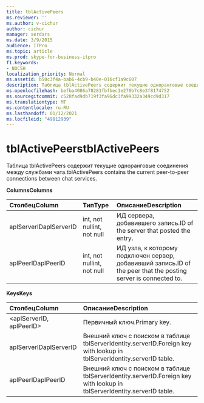 ```yaml
---
title: tblActivePeers
ms.reviewer: ''
ms.author: v-cichur
author: cichur
manager: serdars
ms.date: 3/9/2015
audience: ITPro
ms.topic: article
ms.prod: skype-for-business-itpro
f1.keywords:
- NOCSH
localization_priority: Normal
ms.assetid: b50c3f4a-bab6-4cb9-b40e-016cf1a9c607
description: Таблица tblActivePeers содержит текущие одноранговые соединения между службами чата.
ms.openlocfilehash: befba4086a78281fbfbec1e270b7c8e3f8174752
ms.sourcegitcommit: c528fad9db719f3fa96dc3fa99332a349cd9d317
ms.translationtype: MT
ms.contentlocale: ru-RU
ms.lasthandoff: 01/12/2021
ms.locfileid: "49812939"
---
```

# <a name="tblactivepeers"></a><span data-ttu-id="60f18-103">tblActivePeers</span><span class="sxs-lookup"><span data-stu-id="60f18-103">tblActivePeers</span></span>
 
<span data-ttu-id="60f18-104">Таблица tblActivePeers содержит текущие одноранговые соединения между службами чата.</span><span class="sxs-lookup"><span data-stu-id="60f18-104">tblActivePeers contains the current peer-to-peer connections between chat services.</span></span>
  
<span data-ttu-id="60f18-105">**Columns**</span><span class="sxs-lookup"><span data-stu-id="60f18-105">**Columns**</span></span>

|<span data-ttu-id="60f18-106">**Столбец**</span><span class="sxs-lookup"><span data-stu-id="60f18-106">**Column**</span></span>|<span data-ttu-id="60f18-107">**Тип**</span><span class="sxs-lookup"><span data-stu-id="60f18-107">**Type**</span></span>|<span data-ttu-id="60f18-108">**Описание**</span><span class="sxs-lookup"><span data-stu-id="60f18-108">**Description**</span></span>|
|:-----|:-----|:-----|
|<span data-ttu-id="60f18-109">aplServerID</span><span class="sxs-lookup"><span data-stu-id="60f18-109">aplServerID</span></span>  <br/> |<span data-ttu-id="60f18-110">int, not null</span><span class="sxs-lookup"><span data-stu-id="60f18-110">int, not null</span></span>  <br/> |<span data-ttu-id="60f18-111">ИД сервера, добавившего запись.</span><span class="sxs-lookup"><span data-stu-id="60f18-111">ID of the server that posted the entry.</span></span>  <br/> |
|<span data-ttu-id="60f18-112">aplPeerID</span><span class="sxs-lookup"><span data-stu-id="60f18-112">aplPeerID</span></span>  <br/> |<span data-ttu-id="60f18-113">int, not null</span><span class="sxs-lookup"><span data-stu-id="60f18-113">int, not null</span></span>  <br/> |<span data-ttu-id="60f18-114">ИД узла, к которому подключен сервер, добавивший запись.</span><span class="sxs-lookup"><span data-stu-id="60f18-114">ID of the peer that the posting server is connected to.</span></span>  <br/> |
   
<span data-ttu-id="60f18-115">**Keys**</span><span class="sxs-lookup"><span data-stu-id="60f18-115">**Keys**</span></span>

|<span data-ttu-id="60f18-116">**Столбец**</span><span class="sxs-lookup"><span data-stu-id="60f18-116">**Column**</span></span>|<span data-ttu-id="60f18-117">**Описание**</span><span class="sxs-lookup"><span data-stu-id="60f18-117">**Description**</span></span>|
|:-----|:-----|
|\<aplServerID, aplPeerID\>  <br/> |<span data-ttu-id="60f18-118">Первичный ключ.</span><span class="sxs-lookup"><span data-stu-id="60f18-118">Primary key.</span></span>  <br/> |
|<span data-ttu-id="60f18-119">aplServerID</span><span class="sxs-lookup"><span data-stu-id="60f18-119">aplServerID</span></span>  <br/> |<span data-ttu-id="60f18-120">Внешний ключ с поиском в таблице tblServerIdentity.serverID.</span><span class="sxs-lookup"><span data-stu-id="60f18-120">Foreign key with lookup in tblServerIdentity.serverID table.</span></span>  <br/> |
|<span data-ttu-id="60f18-121">aplPeerID</span><span class="sxs-lookup"><span data-stu-id="60f18-121">aplPeerID</span></span>  <br/> |<span data-ttu-id="60f18-122">Внешний ключ с поиском в таблице tblServerIdentity.serverID.</span><span class="sxs-lookup"><span data-stu-id="60f18-122">Foreign key with lookup in tblServerIdentity.serverID table.</span></span>  <br/> |
   

